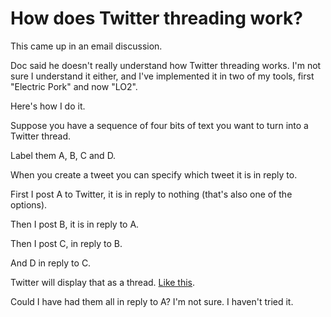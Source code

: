 # How does Twitter threading work?
This came up in an email discussion. 

Doc said he doesn't really understand how Twitter threading works. I'm not sure I understand it either, and I've implemented it in two of my tools, first "Electric Pork" and now "LO2". 

Here's how I do it.

Suppose you have a sequence of four bits of text you want to turn into a Twitter thread.

Label them A, B, C and D. 

When you create a tweet you can specify which tweet it is in reply to.

First I post A to Twitter, it is in reply to nothing (that's also one of the options).

Then I post B, it is in reply to A.

Then I post C, in reply to B.

And D in reply to C.

Twitter will display that as a thread. <a href="https://twitter.com/davewiner/status/1231425763284594689">Like this</a>. 

Could I have had them all in reply to A? I'm not sure. I haven't tried it. 


